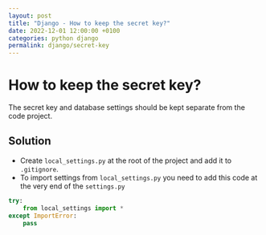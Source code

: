 ```yaml
---
layout: post
title: "Django - How to keep the secret key?"
date: 2022-12-01 12:00:00 +0100
categories: python django
permalink: django/secret-key
---
```


# How to keep the secret key?
The secret key and database settings should be kept separate from the code project.


## Solution
- Create `local_settings.py` at the root of the project and add it to `.gitignore`.
- To import settings from `local_settings.py` 
you need to add this code at the very end of the `settings.py`

```python
try:
    from local_settings import *
except ImportError:
    pass
```

